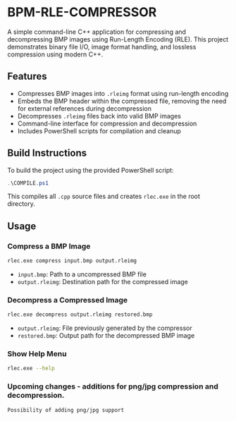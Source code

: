 # BPM-RLE-COMPRESSOR

A simple command-line C++ application for compressing and decompressing BMP images using Run-Length Encoding (RLE). This project demonstrates binary file I/O, image format handling, and lossless compression using modern C++.

## Features

- Compresses BMP images into `.rleimg` format using run-length encoding
- Embeds the BMP header within the compressed file, removing the need for external references during decompression
- Decompresses `.rleimg` files back into valid BMP images
- Command-line interface for compression and decompression
- Includes PowerShell scripts for compilation and cleanup

## Build Instructions

To build the project using the provided PowerShell script:

```powershell
.\COMPILE.ps1
```

This compiles all `.cpp` source files and creates `rlec.exe` in the root directory.

## Usage

### Compress a BMP Image

```bash
rlec.exe compress input.bmp output.rleimg
```

- `input.bmp`: Path to a uncompressed BMP file
- `output.rleimg`: Destination path for the compressed image

### Decompress a Compressed Image

```bash
rlec.exe decompress output.rleimg restored.bmp
```

- `output.rleimg`: File previously generated by the compressor
- `restored.bmp`: Output path for the decompressed BMP image

### Show Help Menu

```bash
rlec.exe --help
```

### Upcoming changes - additions for png/jpg compression and decompression.
```bash
Possibility of adding png/jpg support
```


